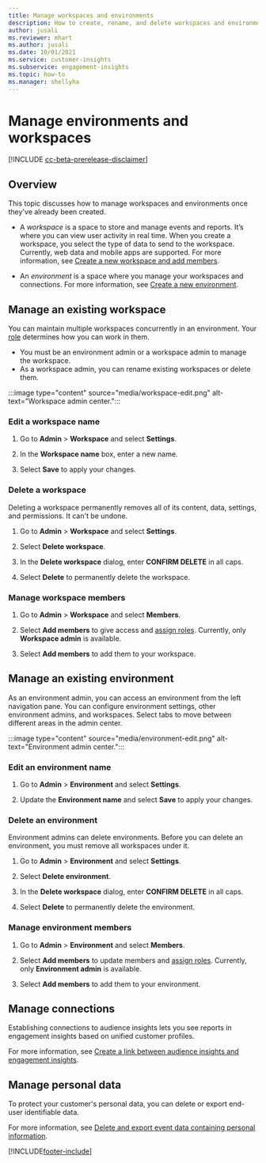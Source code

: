 ```yaml
---
title: Manage workspaces and environments
description: How to create, rename, and delete workspaces and environments.
author: jusali
ms.reviewer: mhart
ms.author: jusali
ms.date: 10/01/2021
ms.service: customer-insights
ms.subservice: engagement-insights 
ms.topic: how-to
ms.manager: shellyha
---
```


# Manage environments and workspaces

[!INCLUDE [cc-beta-prerelease-disclaimer](includes/cc-beta-prerelease-disclaimer.md)]

## Overview

This topic discusses how to manage workspaces and environments once they've already been created. 

- A *workspace* is a space to store and manage events and reports. It’s where you can view user activity in real time. When you create a workspace, you select the type of data to send to the workspace. Currently, web data and mobile apps are supported. For more information, see [Create a new workspace and add members](create-workspace.md).

- An *environment* is a space where you manage your workspaces and connections. For more information, see [Create a new environment](create-new-environment.md).

## Manage an existing workspace

You can maintain multiple workspaces concurrently in an environment. Your [role](user-roles.md) determines how you can work in them. 

 - You must be an environment admin or a workspace admin to manage the workspace.
 - As a workspace admin, you can rename existing workspaces or delete them. 

:::image type="content" source="media/workspace-edit.png" alt-text="Workspace admin center.":::

### Edit a workspace name

1. Go to **Admin** > **Workspace** and select **Settings**.

1. In the **Workspace name** box, enter a new name.

1. Select **Save** to apply your changes.

### Delete a workspace

Deleting a workspace permanently removes all of its content, data, settings, and permissions. It can't be undone.

1. Go to **Admin** > **Workspace** and select **Settings**.

1. Select **Delete workspace**. 

1. In the **Delete workspace** dialog, enter **CONFIRM DELETE** in all caps. 

1. Select **Delete** to permanently delete the workspace.

### Manage workspace members

1. Go to **Admin** > **Workspace** and select **Members**.

1. Select **Add members** to give access and [assign roles](user-roles.md). Currently, only **Workspace admin** is available.

1. Select **Add members** to add them to your workspace.

## Manage an existing environment

As an environment admin, you can access an environment from the left navigation pane. You can configure environment settings, other environment admins, and workspaces. Select tabs to move between different areas in the admin center.

:::image type="content" source="media/environment-edit.png" alt-text="Environment admin center.":::

### Edit an environment name

1. Go to **Admin** > **Environment** and select **Settings**.

1. Update the **Environment name** and select **Save** to apply your changes.

### Delete an environment

Environment admins can delete environments. Before you can delete an environment, you must remove all workspaces under it.

1. Go to **Admin** > **Environment** and select **Settings**.

1. Select **Delete environment**. 

1. In the **Delete workspace** dialog, enter **CONFIRM DELETE** in all caps. 

1. Select **Delete** to permanently delete the environment.

### Manage environment members

1. Go to **Admin** > **Environment** and select **Members**.

1. Select **Add members** to update members and [assign roles](user-roles.md). Currently, only **Environment admin** is available.

1. Select **Add members** to add them to your environment.

## Manage connections

Establishing connections to audience insights lets you see reports in engagement insights based on unified customer profiles. 

For more information, see [Create a link between audience insights and engagement insights](integrate-audience-insights-engagement-insights.md).

## Manage personal data

To protect your customer's personal data, you can delete or export end-user identifiable data.

For more information, see [Delete and export event data containing personal information](../dsr-rights-requests.md).

[!INCLUDE[footer-include](../includes/footer-banner.md)]
